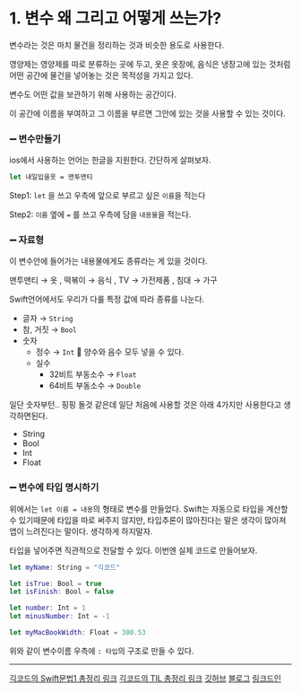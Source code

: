 # 1. 변수 왜 그리고 어떻게 쓰는가?

변수라는 것은 마치 물건을 정리하는 것과 비슷한 용도로 사용한다.

영양제는 영양제를 따로 분류하는 곳에 두고, 옷은 옷장에, 음식은 냉장고에 있는 것처럼 어떤 공간에 물건을 넣어놓는 것은 목적성을 가지고 있다.

변수도 어떤 값을 보관하기 위해 사용하는 공간이다. 

이 공간에 이름을 부여하고 그 이름을 부르면 그안에 있는 것을 사용할 수 있는 것이다. 

### ➖ 변수만들기

ios에서 사용하는 언어는 한글을 지원한다. 간단하게 살펴보자.

```swift
let 내일입을옷 = 맨투맨티
```

Step1: `let` 을 쓰고 우측에 앞으로 부르고 싶은 `이름`을 적는다

Step2: `이름` 옆에 `=` 를 쓰고 우측에 담을 `내용물`을 적는다.

### ➖ 자료형

이 변수안에 들어가는 내용물에게도 종류라는 게 있을 것이다. 

맨투맨티 → 옷 , 떡볶이 → 음식 , TV → 가전제품 , 침대 → 가구

Swift언어에서도 우리가 다룰 특정 값에 따라 종류를 나눈다.

- 글자 → `String`
- 참, 거짓 → `Bool`
- 숫자
    - 정수 → `Int`   📌 양수와 음수 모두 넣을 수 있다.
    - 실수
        - 32비트 부동소수 → `Float`
        - 64비트 부동소수 → `Double`

일단 숫자부턴.. 핑핑 돌것 같은데 일단 처음에 사용할 것은 아래 4가지만 사용한다고 생각하면된다. 

- String
- Bool
- Int
- Float

### ➖ 변수에 타입 명시하기

위에서는 `let 이름 = 내용`의 형태로 변수를 만들었다. Swift는 자동으로 타입을 계산할 수 있기때문에 타입을 따로 써주지 않지만, 타입추론이 많아진다는 말은 생각이 많아져 앱이 느려진다는 말이다. 생각하게 하지말자.

타입을 넣어주면 직관적으로 전달할 수 있다.  이번엔 실제 코드로 만들어보자.

```swift
let myName: String = "긱코드"

let isTrue: Bool = true
let isFinish: Bool = false

let number: Int = 1
let minusNumber: Int = -1

let myMacBookWidth: Float = 300.53
```

위와 같이 변수이름 우측에 `: 타입`의 구조로 만들 수 있다.


---
[긱코드의 Swift문법1 총정리 링크](https://github.com/isGeekCode/TIL/blob/main/swift/Swift1.md)
[긱코드의 TIL 총정리 링크](https://github.com/isGeekCode/TIL)
[깃허브](https://github.com/isGeekCode/)
[블로그](https://h1guitar.tistory.com/)
[링크드인](https://www.linkedin.com/in/hyeonseok-bang-52b780235/)

